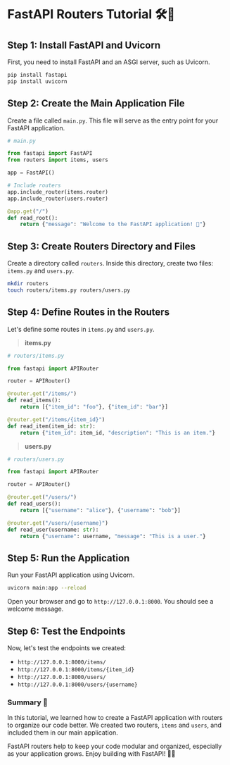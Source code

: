 # FastAPI Routers Tutorial 🛠️🚀

## Step 1: Install FastAPI and Uvicorn

First, you need to install FastAPI and an ASGI server, such as Uvicorn.

```bash
pip install fastapi
pip install uvicorn
```

## Step 2: Create the Main Application File

Create a file called `main.py`. This file will serve as the entry point for your FastAPI application.

```python
# main.py

from fastapi import FastAPI
from routers import items, users

app = FastAPI()

# Include routers
app.include_router(items.router)
app.include_router(users.router)

@app.get("/")
def read_root():
    return {"message": "Welcome to the FastAPI application! 🎉"}
```

## Step 3: Create Routers Directory and Files

Create a directory called `routers`. Inside this directory, create two files: `items.py` and `users.py`.

```bash
mkdir routers
touch routers/items.py routers/users.py
```

## Step 4: Define Routes in the Routers

Let's define some routes in `items.py` and `users.py`.

> **items.py**

```python
# routers/items.py

from fastapi import APIRouter

router = APIRouter()

@router.get("/items/")
def read_items():
    return [{"item_id": "foo"}, {"item_id": "bar"}]

@router.get("/items/{item_id}")
def read_item(item_id: str):
    return {"item_id": item_id, "description": "This is an item."}
```

> **users.py**

```python
# routers/users.py

from fastapi import APIRouter

router = APIRouter()

@router.get("/users/")
def read_users():
    return [{"username": "alice"}, {"username": "bob"}]

@router.get("/users/{username}")
def read_user(username: str):
    return {"username": username, "message": "This is a user."}
```

## Step 5: Run the Application

Run your FastAPI application using Uvicorn.

```bash
uvicorn main:app --reload
```

Open your browser and go to `http://127.0.0.1:8000`. You should see a welcome message.

## Step 6: Test the Endpoints

Now, let's test the endpoints we created:

- `http://127.0.0.1:8000/items/`
- `http://127.0.0.1:8000/items/{item_id}`
- `http://127.0.0.1:8000/users/`
- `http://127.0.0.1:8000/users/{username}`

### Summary 📝

In this tutorial, we learned how to create a FastAPI application with routers to organize our code better. We created two routers, `items` and `users`, and included them in our main application.

FastAPI routers help to keep your code modular and organized, especially as your application grows. Enjoy building with FastAPI! 🎉🚀
